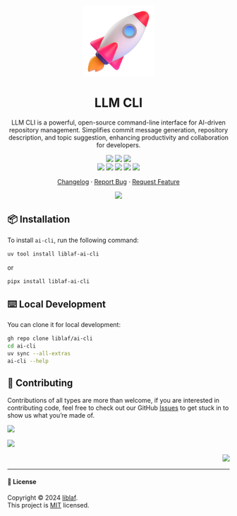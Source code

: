 <div align="center"><a name="readme-top"></a>

<img height="160" src="https://raw.githubusercontent.com/microsoft/fluentui-emoji/refs/heads/main/assets/Rocket/3D/rocket_3d.png">

<h1>LLM CLI</h1>

LLM CLI is a powerful, open-source command-line interface for AI-driven repository management. Simplifies commit message generation, repository description, and topic suggestion, enhancing productivity and collaboration for developers.

[![][pypi-release-shield]][pypi-release-link]
[![][github-releasedate-shield]][github-releasedate-link]
[![][github-action-ci-shield]][github-action-ci-link]<br/>
[![][github-contributors-shield]][github-contributors-link]
[![][github-forks-shield]][github-forks-link]
[![][github-stars-shield]][github-stars-link]
[![][github-issues-shield]][github-issues-link]
[![][github-license-shield]][github-license-link]

[Changelog](./CHANGELOG.md) · [Report Bug][github-issues-link] · [Request Feature][github-issues-link]

![](https://raw.githubusercontent.com/andreasbm/readme/master/assets/lines/rainbow.png)

</div>

[pypi-release-shield]: https://img.shields.io/pypi/v/liblaf-ai-cli?logo=pypi&style=flat&label=PyPI
[pypi-release-link]: https://pypi.org/project/liblaf-ai-cli/
[github-releasedate-shield]: https://img.shields.io/github/release-date/liblaf/ai-cli?style=flat
[github-releasedate-link]: https://github.com/liblaf/ai-cli/releases
[github-action-ci-shield]: https://img.shields.io/github/actions/workflow/status/liblaf/ai-cli/ci.yaml?label=ci&logo=githubactions&logoColor=white&style=flat
[github-action-ci-link]: https://github.com/liblaf/ai-cli/actions/workflows/ci.yaml
[github-contributors-shield]: https://img.shields.io/github/contributors/liblaf/ai-cli?color=c4f042&style=flat
[github-contributors-link]: https://github.com/liblaf/ai-cli/graphs/contributors
[github-forks-shield]: https://img.shields.io/github/forks/liblaf/ai-cli?color=8ae8ff&style=flat
[github-forks-link]: https://github.com/liblaf/ai-cli/forks
[github-stars-shield]: https://img.shields.io/github/stars/liblaf/ai-cli?color=ffcb47&style=flat
[github-stars-link]: https://github.com/liblaf/ai-cli/stargazers
[github-issues-shield]: https://img.shields.io/github/issues/liblaf/ai-cli?color=ff80eb&style=flat
[github-issues-link]: https://github.com/liblaf/ai-cli/issues
[github-license-shield]: https://img.shields.io/github/license/liblaf/ai-cli?color=white&style=flat
[github-license-link]: https://github.com/liblaf/ai-cli/blob/main/LICENSE

## 📦 Installation

To install `ai-cli`, run the following command:

```bash
uv tool install liblaf-ai-cli
```

or

```bash
pipx install liblaf-ai-cli
```

## ⌨️ Local Development

You can clone it for local development:

```bash
gh repo clone liblaf/ai-cli
cd ai-cli
uv sync --all-extras
ai-cli --help
```

## 🤝 Contributing

Contributions of all types are more than welcome, if you are interested in contributing code, feel free to check out our GitHub [Issues][github-issues-link] to get stuck in to show us what you’re made of.

[![][pr-welcome-shield]][pr-welcome-link]

[![][github-contrib-shield]][github-contrib-link]

<div align="right">

[![][back-to-top]](#readme-top)

</div>

[pr-welcome-shield]: https://img.shields.io/badge/%F0%9F%A4%AF%20PR%20WELCOME-%E2%86%92-ffcb47?labelColor=black&style=for-the-badge
[pr-welcome-link]: https://github.com/liblaf/ai-cli/pulls
[github-contrib-shield]: https://contrib.rocks/image?repo=liblaf%2Fai-cli
[github-contrib-link]: https://github.com/liblaf/ai-cli/graphs/contributors
[back-to-top]: https://img.shields.io/badge/-BACK_TO_TOP-black?style=flat-square

---

#### 📝 License

Copyright © 2024 [liblaf][profile-link]. <br />
This project is [MIT](./LICENSE) licensed.

[profile-link]: https://github.com/liblaf
